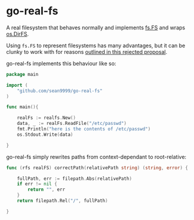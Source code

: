 # go-real-fs

A real filesystem that behaves normally and implements [fs.FS](https://pkg.go.dev/io/fs#FS) and wraps [os.DirFS](https://pkg.go.dev/os#DirFS).

Using `fs.FS` to represent filesystems has many advantages, but it can be clunky to work with for reasons [outlined in this rejected proposal](https://github.com/golang/go/issues/47803).

go-real-fs implements this behaviour like so:

```go
package main

import (
    "github.com/sean9999/go-real-fs"
)

func main(){

    realFs := realfs.New()
    data, _ := realFs.ReadFile("/etc/passwd")
    fmt.Println("here is the contents of /etc/passwd")
    os.Stdout.Write(data)

}
```

go-real-fs simply rewrites paths from context-dependant to root-relative:

```go
func (rfs realFS) correctPath(relativePath string) (string, error) {

	fullPath, err := filepath.Abs(relativePath)
	if err != nil {
		return "", err
	}
	return filepath.Rel("/", fullPath)

}
```